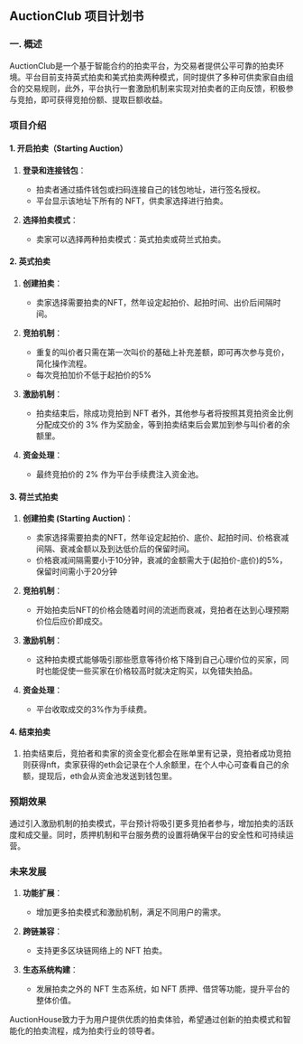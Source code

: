 ## AuctionClub 项目计划书

### 一. 概述

AuctionClub是一个基于智能合约的拍卖平台，为交易者提供公平可靠的拍卖环境。平台目前支持英式拍卖和美式拍卖两种模式，同时提供了多种可供卖家自由组合的交易规则，此外，平台执行一套激励机制来实现对拍卖者的正向反馈，积极参与竞拍，即可获得竞拍份额、提取巨额收益。
### 项目介绍
#### 1. 开启拍卖（Starting Auction）

1. **登录和连接钱包**：
   - 拍卖者通过插件钱包或扫码连接自己的钱包地址，进行签名授权。
   - 平台显示该地址下所有的 NFT，供卖家选择进行拍卖。

2. **选择拍卖模式**：
   - 卖家可以选择两种拍卖模式：英式拍卖或荷兰式拍卖。

#### 2. 英式拍卖

1. **创建拍卖**：
   - 卖家选择需要拍卖的NFT，然年设定起拍价、起拍时间、出价后间隔时间。
     
2. **竞拍机制**：
   - 重复的叫价者只需在第一次叫价的基础上补充差额，即可再次参与竞价，简化操作流程。
   - 每次竞拍加价不低于起拍价的5%

3. **激励机制**：
   - 拍卖结束后，除成功竞拍到 NFT 者外，其他参与者将按照其竞拍资金比例分配成交价的 3% 作为奖励金，等到拍卖结束后会累加到参与叫价者的余额里。

4. **资金处理**：
   - 最终竞拍价的 2% 作为平台手续费注入资金池。

#### 3. 荷兰式拍卖

1. **创建拍卖 (Starting Auction)**：
   - 卖家选择需要拍卖的NFT，然年设定起拍价、底价、起拍时间、价格衰减间隔、衰减金额以及到达低价后的保留时间。
   - 价格衰减间隔需要小于10分钟，衰减的金额需大于(起拍价-底价)的5%，保留时间需小于20分钟
2. **竞拍机制**：
   - 开始拍卖后NFT的价格会随着时间的流逝而衰减，竞拍者在达到心理预期价位后应价即成交。

3. **激励机制**：
    - 这种拍卖模式能够吸引那些愿意等待价格下降到自己心理价位的买家，同时也能促使一些买家在价格较高时就决定购买，以免错失拍品。
      
4. **资金处理**：
   - 平台收取成交的3%作为手续费。

#### 4. 结束拍卖

1. 拍卖结束后，竞拍者和卖家的资金变化都会在账单里有记录，竞拍者成功竞拍则获得nft，卖家获得的eth会记录在个人余额里，在个人中心可查看自己的余额，提现后，eth会从资金池发送到钱包里。

   
### 预期效果

通过引入激励机制的拍卖模式，平台预计将吸引更多竞拍者参与，增加拍卖的活跃度和成交量。同时，质押机制和平台服务费的设置将确保平台的安全性和可持续运营。

### 未来发展

1. **功能扩展**：
   - 增加更多拍卖模式和激励机制，满足不同用户的需求。
   
2. **跨链兼容**：
   - 支持更多区块链网络上的 NFT 拍卖。

3. **生态系统构建**：
   - 发展拍卖之外的 NFT 生态系统，如 NFT 质押、借贷等功能，提升平台的整体价值。

AuctionHouse致力于为用户提供优质的拍卖体验，希望通过创新的拍卖模式和智能化的拍卖流程，成为拍卖行业的领导者。
